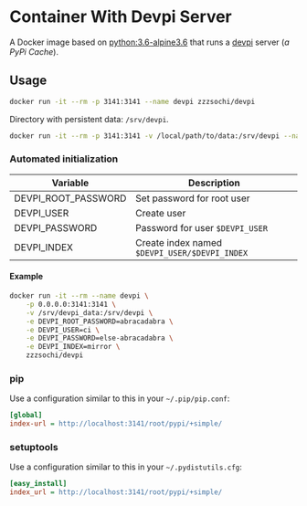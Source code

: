 # Container With Devpi Server

A Docker image based on [python:3.6-alpine3.6](https://hub.docker.com/_/python) that runs
a [devpi](http://doc.devpi.net) server (*a PyPi Cache*).


## Usage

```bash
docker run -it --rm -p 3141:3141 --name devpi zzzsochi/devpi
```

Directory with persistent data: ``/srv/devpi``.

```bash
docker run -it --rm -p 3141:3141 -v /local/path/to/data:/srv/devpi --name devpi zzzsochi/devpi
```

### Automated initialization

| Variable            | Description                                     |
|---------------------|-------------------------------------------------|
| DEVPI_ROOT_PASSWORD | Set password for root user                      |
| DEVPI_USER          | Create user                                     |
| DEVPI_PASSWORD      | Password for user ``$DEVPI_USER``               |
| DEVPI_INDEX         | Create index named ``$DEVPI_USER/$DEVPI_INDEX`` |

#### Example

```bash
docker run -it --rm --name devpi \
    -p 0.0.0.0:3141:3141 \
    -v /srv/devpi_data:/srv/devpi \
    -e DEVPI_ROOT_PASSWORD=abracadabra \
    -e DEVPI_USER=ci \
    -e DEVPI_PASSWORD=else-abracadabra \
    -e DEVPI_INDEX=mirror \
    zzzsochi/devpi
```


### pip

Use a configuration similar to this in your `~/.pip/pip.conf`:

```ini
[global]
index-url = http://localhost:3141/root/pypi/+simple/
```

### setuptools

Use a configuration similar to this in your `~/.pydistutils.cfg`:

```ini
[easy_install]
index_url = http://localhost:3141/root/pypi/+simple/
```
